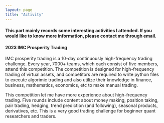 ```yaml
---
layout: page
title: "Activity"
---
```

#### This part mainly records some interesting activities I attended. If you would like to know more information, please contact me through email.

#### 2023 IMC Prosperity Trading
IMC prosperity trading is a 10-day continuously high-frequency trading challenge. Every year, 7000+ teams, which each consist of five members, attend this competition. The competition is designed for high-frequency trading of virtual assets, and competitors are required to write python files to execute algorimic trading and also utilize their knowledge in finance, business, mathematics, economics, etc to make manual trading.

This competition let me have more experience about high-frequency trading. Five rounds include content about money making, position taking, pair trading, hedging, trend prediction (and following), seasonal products, derivatives, etc. This is a very good trading challenge for beginner quant researchers and traders.
